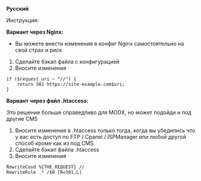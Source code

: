**Русский**

Инструкция:

**Вариант через Nginx:**

- Вы можете внести изменения в конфиг Nginx самостоятельно на свой страх и риск
1. Сделайте бэкап файла с конфигурацией
2. Вносите изменения

```
if ($request_uri ~ "//") {
    return 301 https://site-example.com$uri;
}
```

**Вариант через файл .htaccess:**

Это решение больше справедливо для MODX, но может подойди и под другие CMS
1. Вносите изменения в .htaccess только тогда, когда вы убедились что у вас есть доступ по FTP / Cpanel / ISPManager или любой другой способ кроме как из под CMS
2. Сделайте бэкап файла .htaccess
3. Вносите изменения

```
RewriteCond %{THE_REQUEST} //
RewriteRule .* /$0 [R=301,L]
```